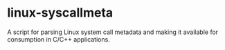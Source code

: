 # linux-syscallmeta
A script for parsing Linux system call metadata and making it available for consumption in C/C++ applications.
